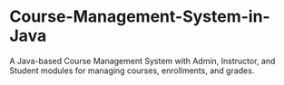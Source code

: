 # Course-Management-System-in-Java
A Java-based Course Management System with Admin, Instructor, and Student modules for managing courses, enrollments, and grades.
